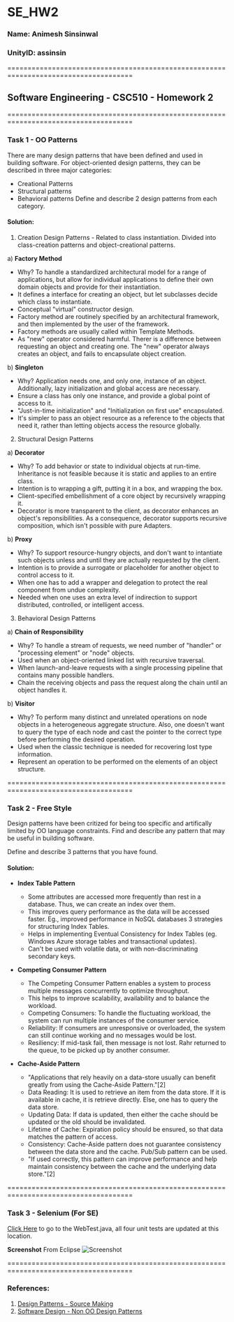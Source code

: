 # SE_HW2

### Name: Animesh Sinsinwal
### UnityID: assinsin

=====================================================================================
## Software Engineering - CSC510 - Homework 2
=====================================================================================

### Task 1 - OO Patterns
There are many design patterns that have been defined and used in building software. For object-oriented design patterns, they can be described in three major categories:

* Creational Patterns
* Structural patterns
* Behavioral patterns
Define and describe 2 design patterns from each category. </br>
#### Solution: 
1. Creation Design Patterns - Related to class instantiation. Divided into class-creation patterns and object-creational patterns. 

a) **Factory Method**
  * Why? To handle a standardized architectural model for a range of applications, but allow for individual applications to define their own domain objects and provide for their instantiation. </br>
  * It defines a interface for creating an object, but let subclasses decide which class to instantiate. </br>
  * Conceptual "virtual" constructor design. </br>
  * Factory method are routinely specified by an architectural framework, and then implemented by the user of the framework.</br>
  * Factory methods are usually called within Template Methods. </br>
  * As "new" operator considered harmful. Therer is a difference between requesting an object and creating one. The "new" operator always creates an object, and fails to encapsulate object creation.</br>

b) **Singleton**
  * Why? Application needs one, and only one, instance of an object. Additionally, lazy initialization and global access are necessary. </br>
  * Ensure a class has only one instance, and provide a global point of access to it. </br>
  * "Just-in-time initialization" and "Initialization on first use" encapsulated.</br>
  * It's simpler to pass an object resource as a reference to the objects that need it, rather than letting objects access the resource globally.</br>

2. Structural Design Patterns

a) **Decorator**
  * Why? To add behavior or state to individual objects at run-time. Inheritance is not feasible because it is static and applies to an entire class. </br>
  * Intention is to wrapping a gift, putting it in a box, and wrapping the box.</br>
  * Client-specified embellishment of a core object by recursively wrapping it.</br>
  * Decorator is more transparent to the client, as decorator enhances an object's reponsibilities. As a consequence, decorator supports recursive composition, which isn't possible with pure Adapters.</br>


b) **Proxy**
  * Why? To support resource-hungry objects, and don't want to intantiate such objects unless and until they are actually requested by the client.</br>
  * Intention is to provide a surrogate or placeholder for another object to control access to it.</br>
  * When one has to add a wrapper and delegation to protect the real component from undue complexity. </br>
  * Needed when one uses an extra level of indirection to support distributed, controlled, or intelligent access. </br>

3. Behavioral Design Patterns

a) **Chain of Responsibility**
  * Why? To handle a stream of requests, we need number of "handler" or "processing element" or "node" objects. </br>
  * Used when an object-oriented linked list with recursive traversal. </br>
  * When launch-and-leave requests with a single processing pipeline that contains many possible handlers. </br>
  * Chain the receiving objects and pass the request along the chain until an object handles it. </br>

b) **Visitor**
  * Why? To perform many distinct and unrelated operations on node objects in a heterogeneous aggregate structure. Also, one doesn't want to query the type of each node and cast the pointer to the correct type before performing the desired operation.</br>
  * Used when the classic technique is needed for recovering lost type information.</br>
  * Represent an operation to be performed on the elements of an object structure. </br>

=====================================================================================

### Task 2 - Free Style
Design patterns have been critized for being too specific and artifically limited by OO language constraints. Find and describe any pattern that may be useful in building software.

Define and describe 3 patterns that you have found. </br>
#### Solution:

* **Index Table Pattern**
  * Some attributes are accessed more frequently than rest in a database. Thus, we can create an index over them.</br>
  * This improves query performance as the data will be accessed faster. Eg., improved performance in NoSQL databases 3 strategies for structuring Index Tables.</br>
  * Helps in implementing Eventual Consistency for Index Tables (eg. Windows Azure storage tables and transactional updates).</br>
  * Can't be used with volatile data, or with non-discriminating secondary keys. </br>

* **Competing Consumer Pattern**
  * The Competing Consumer Pattern enables a system to process multiple messages concurrently to optimize throughput.</br>
  * This helps to improve scalability, availability and to balance the workload.</br>
  * Competing Consumers: To handle the fluctuating workload, the system can run multiple instances of the consumer service.</br>
  * Reliability: If consumers are unresponsive or overloaded, the system can still continue working and no messages would be lost.</br>
  * Resiliency: If mid-task fail, then message is not lost. Rahr returned to the queue, to be picked up by another consumer. </br>


* **Cache-Aside Pattern**
  * "Applications that rely heavily on a data-store usually can benefit greatly from using the Cache-Aside Pattern."[2]</br>
  * Data Reading: It is used to retrieve an item from the data store. If it is available in cache, it is retrieve directly. Else, one has to query the data store. </br>
  * Updating Data: If data is updated, then either the cache should be updated or the old should be invalidated. </br>
  * Lifetime of Cache: Expiration policy should be ensured, so that data matches the pattern of access.</br>
  * Consistency: Cache-Aside pattern does not guarantee consistency between the data store and the cache. Pub/Sub pattern can be used.</br>
  * "If used correctly, this pattern can improve performance and help maintain consistency between the cache and the underlying data store."[2]</br>


=====================================================================================

### Task 3 - Selenium (For SE)

[Click Here](https://github.ncsu.edu/assinsin/SE_HW2/blob/assinsin/Selenium/src/test/java/selenium/tests/WebTest.java) to go to the WebTest.java, all four unit tests are updated at this location. 

**Screenshot** From Eclipse
![Screenshot](https://github.ncsu.edu/assinsin/SE_HW2/blob/assinsin/images/PassedTest%20-%20Screenshot.png)

=====================================================================================

### References:
1. [Design Patterns - Source Making](https://sourcemaking.com/design_patterns)
2. [Software Design - Non OO Design Patterns](https://blog.cdemi.io/tag/design-patterns/)